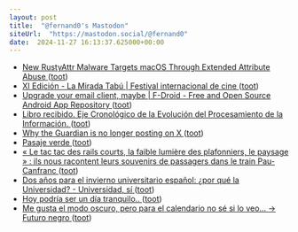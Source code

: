 ```yaml
---
layout: post
title:  "@fernand0's Mastodon"
siteUrl:  "https://mastodon.social/@fernand0"
date:  2024-11-27 16:13:37.625000+00:00
---
```

*  [New RustyAttr Malware Targets macOS Through Extended Attribute Abuse ](https://thehackernews.com/2024/11/new-rustyattr-malware-targets-macos.htm) ([toot](https://mastodon.social/@fernand0/113555801219015801))
*  [XI Edición - La Mirada Tabú \| Festival internacional de cine ](https://lamiradatabu.com/xi-edicion) ([toot](https://mastodon.social/@fernand0/113555586801629765))
*  [Upgrade your email client, maybe \| F-Droid - Free and Open Source Android App Repository ](https://f-droid.org/en/2024/11/07/twif.htm) ([toot](https://mastodon.social/@fernand0/113554899880188731))
*  [Libro recibido. Eje Cronológico de la Evolución del Procesamiento de la Información. ](https://fotografiasenmovimiento.wordpress.com/2024/11/27/libro-recibido-eje-cronologico-de-la-evolucion-del-procesamiento-de-la-informacion) ([toot](https://mastodon.social/@fernand0/113554830829037671))
*  [Why the Guardian is no longer posting on X ](https://www.theguardian.com/media/2024/nov/13/why-the-guardian-is-no-longer-posting-on-) ([toot](https://mastodon.social/@fernand0/113554592180615507))
*  [Pasaje verde ](https://www.flickr.com/photos/fernand0/54148586246) ([toot](https://mastodon.social/@fernand0/113554534104220464))
*  [« Le tac tac des rails courts, la faible lumière des plafonniers, le paysage » : ils nous racontent leurs souvenirs de passagers dans le train Pau-Canfranc   ](https://www.larepubliquedespyrenees.fr/economie/pau-canfranc/le-tac-tac-des-rails-courts-la-faible-lumiere-des-plafonniers-le-paysage-ils-nous-racontent-leurs-souvenirs-de-passagers-dans-le-train-pau-canfranc-22066519.p) ([toot](https://mastodon.social/@fernand0/113554398261133909))
*  [Dos años para el invierno universitario español: ¿por qué la Universidad? - Universidad, sí ](https://www.universidadsi.es/dos-anos-para-el-invierno-universitario-espanol-por-que-la-universidad) ([toot](https://mastodon.social/@fernand0/113554259939271589))
*  [Hoy podría ser un día tranquilo.. ](https://mastodon.social/@fernand0/113554244263540708) ([toot](https://mastodon.social/@fernand0/113554244263540708))
*  [Me gusta el modo oscuro, pero para el calendario no sé si lo veo... -&gt; Futuro negro ](https://mastodon.social/@fernand0/113554163195851774) ([toot](https://mastodon.social/@fernand0/113554163195851774))
